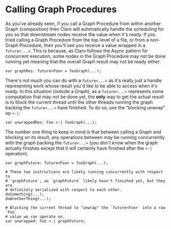 # Calling Graph Procedures

As you've already seen, if you call a Graph Procedure from within another Graph (composition) then Claro will
automatically handle the scheduling for you so that downstream nodes receive the value when it's ready. If you tried
calling a Graph Procedure from the top-level of a file, or from a non-Graph Procedure, then you'll see you receive a
value wrapped in a `future<...>`. This is because, as Claro follows the Async pattern for concurrent execution, some
nodes in the Graph Procedure may not be done running yet meaning that the overall Graph result may not be ready either.

```
var graphRes: future<Foo> = fooGraph(...);
```

There's not much you can do with a `future<...>` as it's really just a handle representing work whose result you'd like
to be able to access when it's ready. In this situation (outside a Graph), as a `future<...>` represents some
computation that may not be done yet, the __only__ way to get the actual result is to block the current thread until the
other threads running the graph backing the `future<...>` have finished. To do so, use the "blocking unwrap" op `<-|`:

```
var unwrappedRes: Foo <-| fooGraph(...);
```

The number one thing to keep in mind is that between calling a Graph and blocking on its result, any operations between
*may* be running concurrently with the graph backing the `future<...>` (you don't know when the graph actually finishes
except that it will certainly have finished after the `<-|` operation).

```
var graphFuture: future<Foo> = fooGraph(...);

# These two instructions are likely running concurrently with respect to
# `graphFuture`, as `graphFuture` likely hasn't finished yet, but they are
# definitely serialized with respect to each other.
doSomething(...);
doAnotherThing(...);

# Blocking the current thread to "unwrap" the `future<Foo>` into a raw `Foo`
# value we can operate on.
var unwrapped: Foo <-| graphFuture; 
```